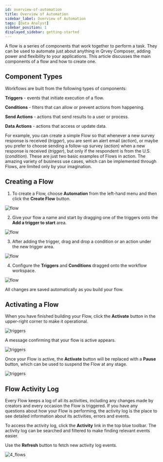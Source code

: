 ```yaml
---
id: overview-of-automation
title: Overview of Automation
sidebar_label: Overview of Automation
tags: [Data Analyst]
sidebar_position: 1
displayed_sidebar: getting-started
---
```


<div style={{textAlign: "justify"}}>

A flow is a series of components that work together to perform a task. They can be used to automate just about anything in Qrvey Composer, adding power and flexibility to your applications. This article discusses the main components of a flow and how to create one.

## Component Types
Workflows are built from the following types of components:

 **Triggers** - events that initiate execution of a flow.

 **Conditions** - filters that can allow or prevent actions from happening.

 **Send Actions** - actions that send results to a user or process.

 **Data Actions** - actions that access or update data.

For example, you can create a simple Flow so that whenever a new survey response is received (*trigger*), you are sent an alert email (*action*), or maybe you prefer to choose sending a follow-up survey (*action*) when a new response is received (*trigger*), but only if the respondent is from the U.S. (*condition*). These are just two basic examples of Flows in action. The amazing variety of business use cases, which can be implemented through Flows, are limited only by your imagination.

## Creating a Flow
1. To create a Flow, choose **Automation** from the left-hand menu and then click the **Create Flow** button.


![flow](https://s3.amazonaws.com/cdn.qrvey.com/documentation_assets/ui-docs/automation/3.4.6.1_flows/flows1.png#thumbnail)

2. Give your flow a name and start by dragging one of the triggers onto the **Add a trigger to start** area. 

![flow](https://s3.amazonaws.com/cdn.qrvey.com/documentation_assets/ui-docs/automation/3.4.6.1_flows/create2.png#thumbnail)

3. After adding the trigger, drag and drop a condition or an action under the new trigger area.


![flow](https://s3.amazonaws.com/cdn.qrvey.com/documentation_assets/ui-docs/automation/3.4.6.1_flows/create3.png#thumbnail) 
 

4. Configure the **Triggers** and **Conditions** dragged onto the workflow workspace.


![flow](https://s3.amazonaws.com/cdn.qrvey.com/documentation_assets/ui-docs/automation/3.4.6.1_flows/create4.png#thumbnail) 

All changes are saved automatically as you build your flow. 

## Activating a Flow

When you have finished building your Flow, click the **Activate** button in the upper-right corner to make it operational. 
 
![triggers](https://s3.amazonaws.com/cdn.qrvey.com/documentation_assets/ui-docs/automation/3.4.6.2_triggers/2_triggers.png#thumbnail-20)

A message confirming that your flow is active appears.

![triggers](https://s3.amazonaws.com/cdn.qrvey.com/documentation_assets/ui-docs/automation/3.4.6.2_triggers/activate.png#thumbnail-40)

Once your Flow is active, the **Activate** button will be replaced with a **Pause** button, which can be used to suspend the Flow at any stage.

![triggers](https://s3.amazonaws.com/cdn.qrvey.com/documentation_assets/ui-docs/automation/3.4.6.2_triggers/pause.png#thumbnail-20)


## Flow Activity Log
Every Flow keeps a log of all its activities, including any changes made by creators and every occasion the Flow is triggered. If you have any questions about how your Flow is performing, the activity log is the place to see detailed information about its activities, errors and events.

To access the activity log, click the **Activity** link in the top blue toolbar. The activity log can be searched and filtered to make finding relevant events easier. 

Use the **Refresh** button to fetch new activity log events.

![4_flows](https://s3.amazonaws.com/cdn.qrvey.com/documentation_assets/ui-docs/automation/3.4.6.1_flows/4_flows.png#thumbnail) 

 
</div>